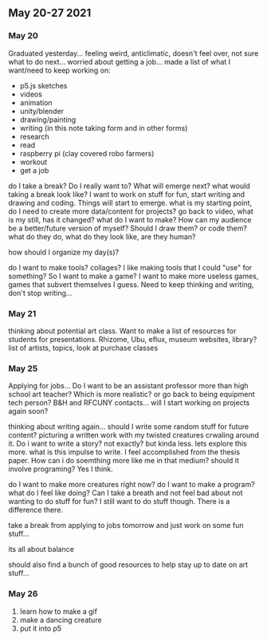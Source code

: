 ## May 20-27 2021

### May 20

Graduated yesterday... feeling weird, anticlimatic, doesn't feel over, not sure what to do next... worried about getting a job... made a list of what I want/need to keep working on:

- p5.js sketches
- videos
- animation
- unity/blender
- drawing/painting
- writing (in this note taking form and in other forms)
- research
- read
- raspberry pi (clay covered robo farmers)
- workout
- get a job

do I take a break? Do I really want to? What will emerge next? what would taking a break look like? I want to work on stuff for fun, start writing and drawing and coding. Things will start to emerge. what is my starting point, do I need to create more data/content for projects? go back to video, what is my still, has it changed? what do I want to make? How can my audience be a better/future version of myself? Should I draw them? or code them? what do they do, what do they look like, are they human? 

how should I organize my day(s)?

do I want to make tools? collages? I like making tools that I could "use" for something? So I want to make a game? I want to make more useless games, games that subvert themselves I guess. Need to keep thinking and writing, don't stop writing...

### May 21

thinking about potential art class. Want to make a list of resources for students for presentations. Rhizome, Ubu, eflux, museum websites, library? list of artists, topics, look at purchase classes

### May 25

Applying for jobs... Do I want to be an assistant professor more than high school art teacher? Which is more realistic? or go back to being equipment tech person? B&H and RFCUNY contacts... will I start working on projects again soon?

thinking about writing again... should I write some random stuff for future content? picturing a written work with my twisted creatures crwaling around it. Do i want to write a story? not exactly? but kinda less. lets explore this more. what is this impulse to write. I feel accomplished from the thesis paper. How can i do soemthing more like me in that medium? should it involve programing? Yes I think.

do I want to make more creatures right now? do I want to make a program? what do I feel like doing? Can I take a breath and not feel bad about not wanting to do stuff for fun? I still want to do stuff though. There is a difference there.

take a break from applying to jobs tomorrow and just work on some fun stuff...

its all about balance

should also find a bunch of good resources to help stay up to date on art stuff...

### May 26

1. learn how to make a gif
1. make a dancing creature
1. put it into p5

